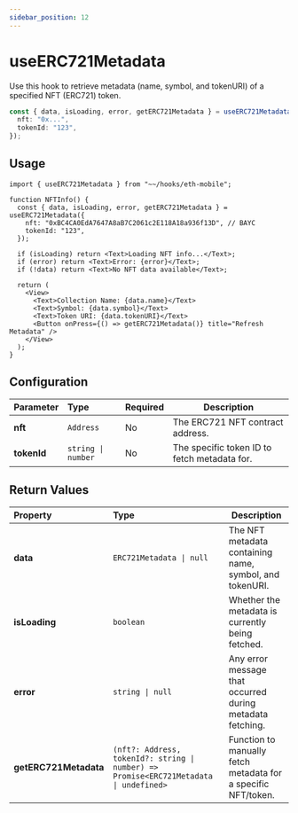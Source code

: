 ```yaml
---
sidebar_position: 12
---
```


# useERC721Metadata

Use this hook to retrieve metadata (name, symbol, and tokenURI) of a specified NFT (ERC721) token.

```ts
const { data, isLoading, error, getERC721Metadata } = useERC721Metadata({
  nft: "0x...",
  tokenId: "123",
});
```

## Usage

```tsx
import { useERC721Metadata } from "~~/hooks/eth-mobile";

function NFTInfo() {
  const { data, isLoading, error, getERC721Metadata } = useERC721Metadata({
    nft: "0xBC4CA0EdA7647A8aB7C2061c2E118A18a936f13D", // BAYC
    tokenId: "123",
  });

  if (isLoading) return <Text>Loading NFT info...</Text>;
  if (error) return <Text>Error: {error}</Text>;
  if (!data) return <Text>No NFT data available</Text>;

  return (
    <View>
      <Text>Collection Name: {data.name}</Text>
      <Text>Symbol: {data.symbol}</Text>
      <Text>Token URI: {data.tokenURI}</Text>
      <Button onPress={() => getERC721Metadata()} title="Refresh Metadata" />
    </View>
  );
}
```

## Configuration

| Parameter   | Type               | Required | Description                                  |
| :---------- | :----------------- | :------- | -------------------------------------------- |
| **nft**     | `Address`          | No       | The ERC721 NFT contract address.             |
| **tokenId** | `string \| number` | No       | The specific token ID to fetch metadata for. |

## Return Values

| Property              | Type                                                                                  | Description                                                   |
| :-------------------- | :------------------------------------------------------------------------------------ | ------------------------------------------------------------- |
| **data**              | `ERC721Metadata \| null`                                                              | The NFT metadata containing name, symbol, and tokenURI.       |
| **isLoading**         | `boolean`                                                                             | Whether the metadata is currently being fetched.              |
| **error**             | `string \| null`                                                                      | Any error message that occurred during metadata fetching.     |
| **getERC721Metadata** | `(nft?: Address, tokenId?: string \| number) => Promise<ERC721Metadata \| undefined>` | Function to manually fetch metadata for a specific NFT/token. |
